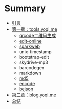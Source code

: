 # Summary

* [引言](README.md)
* [第一章：tools.yoqi.me](tools/tools.md)
    * [qrcode二维码生成](tools/qrcode.md)
    * [edit-online](tools/edit-online.md)
    * [sparkweb](tools/sparkweb.md)
    * unix-timestamp
    * bootstrap-edit
    * skydrive-mp3
    * barcodegen
    * markdown
    * [md5](tools/md5.md)
    * [encode](tools/encode.md)
    * [bejson](tools/bejson.md)
* [第二章：blog.yoqi.me](blog/blog.md)
* [总结](总结.md)


